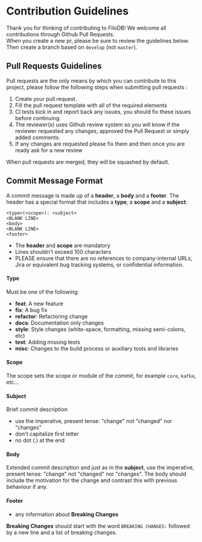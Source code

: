 # Contribution Guidelines

Thank you for thinking of contributing to FiloDB!   We welcome all contributions through Github Pull Requests.  
When you create a new pr, please be sure to review the guidelines below. Then create a branch based on `develop` (not `master`).

## <a name="pullrequest"></a> Pull Requests Guidelines
Pull requests are the only means by which you can contribute to this project, please follow the following steps when submitting pull requests :

1. Create your pull request.
2. Fill the pull request template with all of the required elements
3. CI tests kick in and report back any issues, you should fix these issues before continuing.
4. The reviewer(s) uses Github review system so you will know if the reviewer requested any changes, approved the Pull Request or simply added comments.
5. If any changes are requested please fix them and then once you are ready ask for a new review

When pull requests are merged, they will be squashed by default.

## Commit Message Format
A commit message is made up of a **header**, a **body** and a **footer**.  The header has a special
format that includes a **type**, a **scope** and a **subject**:

```
<type>(<scope>): <subject>
<BLANK LINE>
<body>
<BLANK LINE>
<footer>
```

* The **header** and **scope** are mandatory
* Lines shouldn't exceed 100 characters
* PLEASE ensure that there are no references to company-internal URLs, Jira or equivalent bug tracking systems, or confidential information.

#### Type
Must be one of the following:

* **feat**: A new feature
* **fix**: A bug fix
* **refactor**: Refactoring change
* **docs**: Documentation only changes
* **style**: Style changes (white-space, formatting, missing semi-colons, etc)
* **test**: Adding missing tests
* **misc**: Changes to the build process or auxiliary tools and libraries

#### Scope
The scope sets the scope or module of the commit, for example `core`, `kafka`, etc...

#### Subject
Brief commit description

* use the imperative, present tense: "change" not "changed" nor "changes"
* don't capitalize first letter
* no dot (.) at the end

#### Body
Extended commit description and just as in the **subject**, use the imperative, present tense: "change" not "changed" nor "changes".
The body should include the motivation for the change and contrast this with previous behaviour if any.

#### Footer

* any information about **Breaking Changes**

**Breaking Changes** should start with the word `BREAKING CHANGES:` followed by a new line and a list of breaking changes.
